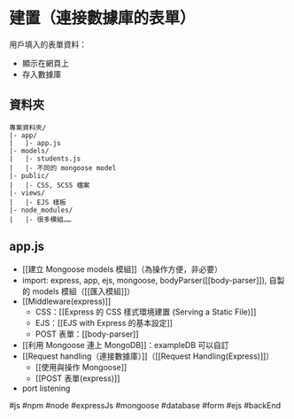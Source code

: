 # 建置（連接數據庫的表單）
用戶填入的表單資料：
- 顯示在網頁上
- 存入數據庫

## 資料夾
```
專案資料夾/
|- app/				
|	|- app.js
|- models/				
|	|- students.js
|	|- 不同的 mongoose model
|- public/				
|	|- CSS, SCSS 檔案
|- views/				
|	|- EJS 樣板
|- node_modules/				
|	|- 很多模組……
```

## app.js
- [[建立 Mongoose models 模組]]（為操作方便，非必要）
- import: express, app, ejs, mongoose, bodyParser([[body-parser]]), 自製的 models 模組（[[匯入模組]]）
- [[Middleware(express)]]
	- CSS：[[Express 的 CSS 樣式環境建置 (Serving a Static File)]]
	- EJS：[[EJS with Express 的基本設定]]
	- POST 表單：[[body-parser]]
- [[利用 Mongoose 連上 MongoDB]]：exampleDB 可以自訂
- [[Request handling（連接數據庫）]]（[[Request Handling(Express)]]）
	- [[使用與操作 Mongoose]]
	- [[POST 表單(express)]]
- port listening




#js #npm #node #expressJs #mongoose #database #form #ejs #backEnd 